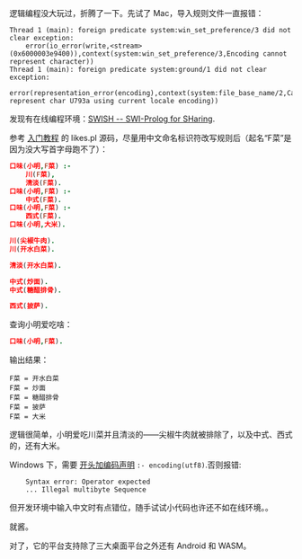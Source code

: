 逻辑编程没大玩过，折腾了一下。先试了 Mac，导入规则文件一直报错：
```
Thread 1 (main): foreign predicate system:win_set_preference/3 did not clear exception: 
	error(io_error(write,<stream>(0x6000003e9400)),context(system:win_set_preference/3,Encoding cannot represent character))
Thread 1 (main): foreign predicate system:ground/1 did not clear exception: 
	error(representation_error(encoding),context(system:file_base_name/2,Cannot represent char U793a using current locale encoding))
```
发现有在线编程环境：[SWISH -- SWI-Prolog for SHaring](https://swish.swi-prolog.org/?code=https://github.com/SWI-Prolog/swipl-devel/raw/master/demo/likes.pl&q=likes(sam,Food)).

参考 [入门教程](https://www.swi-prolog.org/pldoc/man?section=quickstart) 的 likes.pl 源码，尽量用中文命名标识符改写规则后（起名“F菜”是因为没大写首字母跑不了）：
```prolog
口味(小明,F菜) :-
    川(F菜),
    清淡(F菜).
口味(小明,F菜) :-
    中式(F菜).
口味(小明,F菜) :-
    西式(F菜).
口味(小明,大米).

川(尖椒牛肉).
川(开水白菜).

清淡(开水白菜).

中式(炒面).
中式(糖醋排骨).

西式(披萨).
```
查询小明爱吃啥：
```prolog
口味(小明,F菜).
```
输出结果：
```
F菜 = 开水白菜
F菜 = 炒面
F菜 = 糖醋排骨
F菜 = 披萨
F菜 = 大米
```
逻辑很简单，小明爱吃川菜并且清淡的——尖椒牛肉就被排除了，以及中式、西式的，还有大米。

Windows 下，需要 [开头加编码声明](https://www.swi-prolog.org/pldoc/man?section=intsrcfile) `:- encoding(utf8)`.否则报错:
```
    Syntax error: Operator expected
    ... Illegal multibyte Sequence
```
但开发环境中输入中文时有点错位，随手试试小代码也许还不如在线环境。。

就酱。

对了，它的平台支持除了三大桌面平台之外还有 Android 和 WASM。